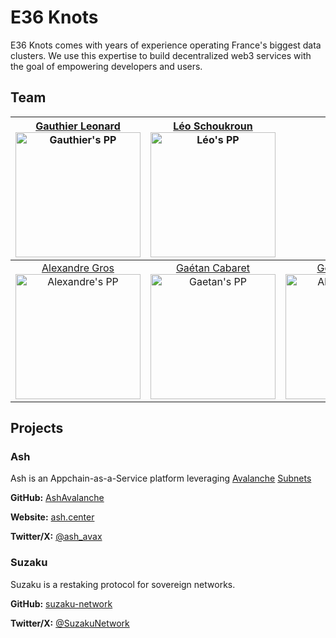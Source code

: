 # E36 Knots

E36 Knots comes with years of experience operating France's biggest data clusters. We use this expertise to build decentralized web3 services with the goal of empowering developers and users.

## Team

| [Gauthier Leonard](https://github.com/Nuttymoon) <br> [<img src="https://github.com/Nuttymoon.png" alt="Gauthier's PP" width=200 height=200 />](https://github.com/Nuttymoon) | [Léo Schoukroun](https://github.com/leopaul36) <br> [<img src="https://github.com/leopaul36.png" alt="Léo's PP" width=200 height=200 />](https://github.com/leopaul36) |                                                                                                                                                                                  |
| :---------------------------------------------------------------------------------------------------------------------------------------------------------------------------: | :--------------------------------------------------------------------------------------------------------------------------------------------------------------------: | :------------------------------------------------------------------------------------------------------------------------------------------------------------------------------: |
|   [Alexandre Gros](https://github.com/Al3xGROS) <br> [<img src="https://github.com/Al3xGROS.png" alt="Alexandre's PP" width=200 height=200 />](https://github.com/Al3xGROS)   |  [Gaétan Cabaret](https://github.com/servalD) <br> [<img src="https://github.com/servalD.png" alt="Gaetan's PP" width=200 height=200 />](https://github.com/servalD)   | [Gonzalo Etse](https://github.com/gonzaloetjo) <br> [<img src="https://github.com/gonzaloetjo.png" alt="Alexandre's PP" width=200 height=200 />](https://github.com/gonzaloetjo) |

## Projects

### Ash

Ash is an Appchain-as-a-Service platform leveraging [Avalanche](https://avax.network) [Subnets](https://docs.avax.network/subnets)

**GitHub:** [AshAvalanche](https://github.com/AshAvalanche)

**Website:** [ash.center](https://ash.center)

**Twitter/X:** [@ash_avax](https://twitter.com/ash_avax)

### Suzaku

Suzaku is a restaking protocol for sovereign networks.

**GitHub:** [suzaku-network](https://github.com/suzaku-network)

**Twitter/X:** [@SuzakuNetwork](https://twitter.com/SuzakuNetwork)
